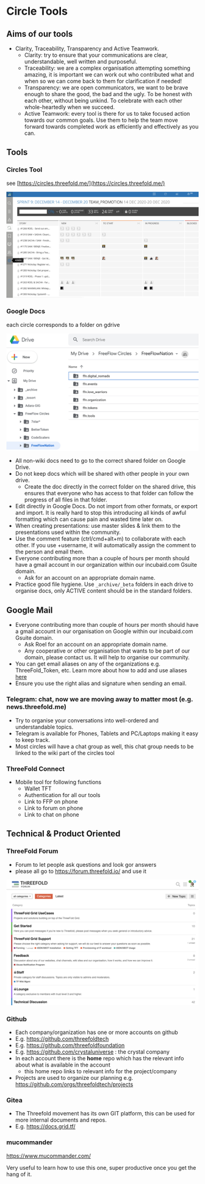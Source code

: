 # Circle Tools

## Aims of our tools

- Clarity, Traceability, Transparency and Active Teamwork.
  - Clarity: try to ensure that your communications are clear, understandable, well written and purposeful.
  - Traceability: we are a complex organisation attempting something amazing, it is important we can work out who contributed what and when so we can come back to them for clarification if needed!
  - Transparency: we are open communicators, we want to be brave enough to share the good, the bad and the ugly. To be honest with each other, without being unkind. To celebrate with each other whole-heartedly when we succeed.
  - Active Teamwork: every tool is there for us to take focused action towards our common goals. Use them to help the team move forward towards completed work as efficiently and effectively as you can.

## Tools

### Circles Tool

see [https://circles.threefold.me/](https://circles.threefold.me/)

![](img/circles_tool.jpg)

### Google Docs

each circle corresponds to a folder on gdrive

![](img/gdrive_circles.jpg)

- All non-wiki docs need to go to the correct shared folder on Google Drive.
- Do not keep docs which will be shared with other people in your own drive.
  - Create the doc directly in the correct folder on the shared drive, this ensures that everyone who has access to that folder can follow the progress of all files in that folder.
- Edit directly in Google Docs. Do not import from other formats, or export and import. It is really hard to stop this introducing all kinds of awful formatting which can cause pain and wasted time later on.
- When creating presentations: use master slides & link them to the presentations used within the community.
- Use the comment feature (ctrl/cmd+alt+m) to collaborate with each other. If you use +username, it will automatically assign the comment to the person and email them.
- Everyone contributing more than a couple of hours per month should have a gmail account in our organization within our incubaid.com Gsuite domain.
  - Ask for an account on an appropriate domain name.
- Practice good file hygiene. Use `_archive/_beta` folders in each drive to organise docs, only ACTIVE content should be in the standard folders.

## Google Mail

- Everyone contributing more than couple of hours per month should have a gmail account in our organisation on Google within our incubaid.com Gsuite domain.
  - Ask Roel for an account on an appropriate domain name.
  - Any cooperative or other organisation that wants to be part of our domain, please contact us. It will help to organise our community.
- You can get email aliases on any of the organizations e.g. ThreeFold_Token, etc. Learn more about how to add and use aliases [here](https://support.google.com/mail/answer/22370?hl=en)
- Ensure you use the right alias and signature when sending an email.

### Telegram: chat, now we are moving away to matter most (e.g. news.threefold.me)

- Try to organise your conversations into well-ordered and understandable topics.
- Telegram is available for Phones, Tablets and PC/Laptops making it easy to keep track.
- Most circles will have a chat group as well, this chat group needs to be linked to the wiki part of the circles tool

### ThreeFold Connect

- Mobile tool for following functions
  - Wallet TFT
  - Authentication for all our tools
  - Link to FFP on phone
  - Link to forum on phone
  - Link to chat on phone

## Technical & Product Oriented

### ThreeFold Forum

- Forum to let people ask questions and look gor answers
- please all go to https://forum.threefold.io/ and use it

![](img/forum_overview.jpg)

### Github

- Each company/organization has one or more accounts on github
- E.g. https://github.com/threefoldtech
- E.g. https://github.com/threefoldfoundation
- E.g. https://github.com/crystaluniverse : the crystal company
- In each account there is the **home** repo which has the relevant info about what is available in the account
  - this home repo links to relevant info for the project/company
- Projects are used to organize our planning e.g. https://github.com/orgs/threefoldtech/projects

### Gitea

- The Threefold movement has its own GIT platform, this can be used for more internal documents and repos.
- E.g. https://docs.grid.tf/

### mucommander

https://www.mucommander.com/

Very useful to learn how to use this one, super productive once you get the hang of it.
